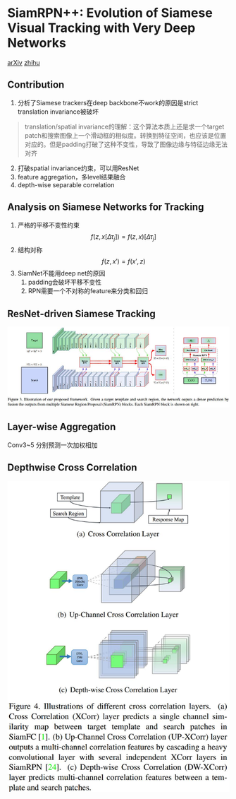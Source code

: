 # SiamRPN++: Evolution of Siamese Visual Tracking with Very Deep Networks
[arXiv](https://arxiv.org/abs/1812.11703)
[zhihu](https://zhuanlan.zhihu.com/p/56254712)

## Contribution
1. 分析了Siamese trackers在deep backbone不work的原因是strict translation invariance被破坏
> translation/spatial invariance的理解：这个算法本质上还是求一个target patch和搜索图像上一个滑动框的相似度。转换到特征空间，也应该是位置对应的。但是padding打破了这种不变性，导致了图像边缘与特征边缘无法对齐

2. 打破spatial invariance约束，可以用ResNet
3. feature aggregation，多level结果融合
4. depth-wise separable correlation

## Analysis on Siamese Networks for Tracking
1. 严格的平移不变性约束
$$ f(z,x[\Delta\tau_j])=f(z,x)[\Delta\tau_j] $$
2. 结构对称
$$ f(z,x')=f(x',z) $$
3. SiamNet不能用deep net的原因
   1. padding会破坏平移不变性
   2. RPN需要一个不对称的feature来分类和回归

## ResNet-driven Siamese Tracking
![SiamRPN++](./.assets/SiamRPN++.jpg)

## Layer-wise Aggregation
Conv3~5 分别预测一次加权相加

## Depthwise Cross Correlation
![DW_XCorr](./.assets/DW_XCorr.jpg)
